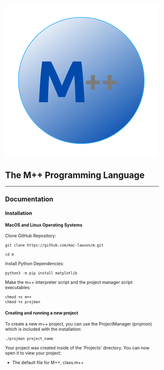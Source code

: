![Logo](m++.png)
# The M++ Programming Language
---------------------------
## Documentation

### Installation
#### MacOS and Linux Operating Systems
Clone GitHub Repository:
```
git clone https://github.com/mac-lawson/m.git
```
```
cd m
```
Install Python Dependencies:
```
python3 -m pip install matplotlib
```
Make the m++ interpreter script and the project manager script executables:
```
chmod +x m++
chmod +x projmon
```
#### Creating and running a new project
To create a new m++ project, you can use the ProjectManager (projmon) which is included with the installation:
```
./projmon project_name 
```
Your project was created inside of the 'Projects' directory. You can now open it to view your project:
- The default file for M++, class.m++


